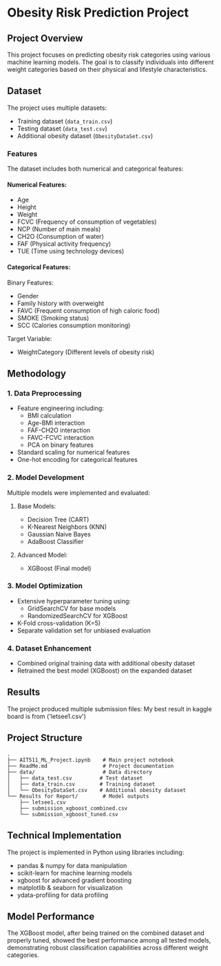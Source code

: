 # Obesity Risk Prediction Project

## Project Overview
This project focuses on predicting obesity risk categories using various machine learning models. The goal is to classify individuals into different weight categories based on their physical and lifestyle characteristics.

## Dataset
The project uses multiple datasets:
- Training dataset (`data_train.csv`)
- Testing dataset (`data_test.csv`)
- Additional obesity dataset (`ObesityDataSet.csv`)

### Features
The dataset includes both numerical and categorical features:

#### Numerical Features:
- Age
- Height
- Weight
- FCVC (Frequency of consumption of vegetables)
- NCP (Number of main meals)
- CH2O (Consumption of water)
- FAF (Physical activity frequency)
- TUE (Time using technology devices)

#### Categorical Features:
Binary Features:
- Gender
- Family history with overweight
- FAVC (Frequent consumption of high caloric food)
- SMOKE (Smoking status)
- SCC (Calories consumption monitoring)

Target Variable:
- WeightCategory (Different levels of obesity risk)

## Methodology

### 1. Data Preprocessing
- Feature engineering including:
  - BMI calculation
  - Age-BMI interaction
  - FAF-CH2O interaction
  - FAVC-FCVC interaction
  - PCA on binary features
- Standard scaling for numerical features
- One-hot encoding for categorical features

### 2. Model Development
Multiple models were implemented and evaluated:

1. Base Models:
   - Decision Tree (CART)
   - K-Nearest Neighbors (KNN)
   - Gaussian Naive Bayes
   - AdaBoost Classifier

2. Advanced Model:
   - XGBoost (Final model)

### 3. Model Optimization
- Extensive hyperparameter tuning using:
  - GridSearchCV for base models
  - RandomizedSearchCV for XGBoost
- K-Fold cross-validation (K=5)
- Separate validation set for unbiased evaluation

### 4. Dataset Enhancement
- Combined original training data with additional obesity dataset
- Retrained the best model (XGBoost) on the expanded dataset

## Results
The project produced multiple submission files:
My best result in kaggle board is from ('letsee1.csv')

## Project Structure
```
.
├── AIT511_ML_Project.ipynb    # Main project notebook
├── ReadMe.md                  # Project documentation
├── data/                      # Data directory
│   ├── data_test.csv         # Test dataset
│   ├── data_train.csv        # Training dataset
│   └── ObesityDataSet.csv    # Additional obesity dataset
└── Results for Report/        # Model outputs
    ├── letsee1.csv
    ├── submission_xgboost_combined.csv
    └── submission_xgboost_tuned.csv
```

## Technical Implementation
The project is implemented in Python using libraries including:
- pandas & numpy for data manipulation
- scikit-learn for machine learning models
- xgboost for advanced gradient boosting
- matplotlib & seaborn for visualization
- ydata-profiling for data profiling

## Model Performance
The XGBoost model, after being trained on the combined dataset and properly tuned, showed the best performance among all tested models, demonstrating robust classification capabilities across different weight categories.
